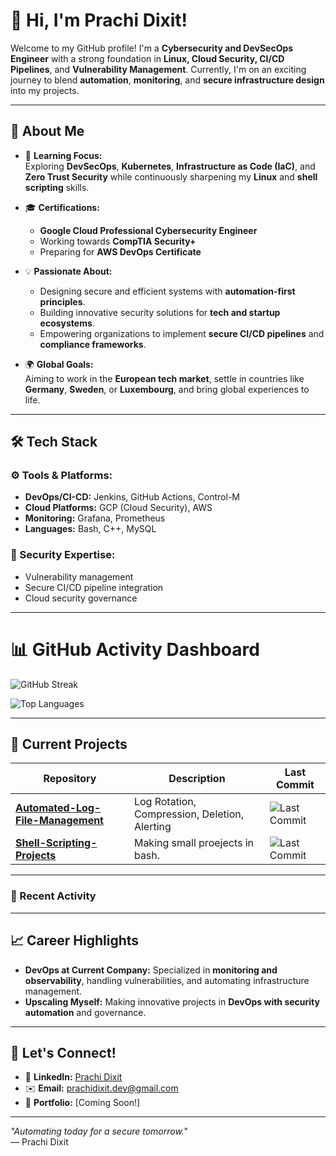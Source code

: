            
# 👋 Hi, I'm Prachi Dixit!  

Welcome to my GitHub profile! I'm a **Cybersecurity and DevSecOps Engineer** with a strong foundation in **Linux, Cloud Security, CI/CD Pipelines**, and **Vulnerability Management**. Currently, I'm on an exciting journey to blend **automation**, **monitoring**, and **secure infrastructure design** into my projects.  

---

## 🚀 About Me  

- 🌱 **Learning Focus:**  
  Exploring **DevSecOps**, **Kubernetes**, **Infrastructure as Code (IaC)**, and **Zero Trust Security** while continuously sharpening my **Linux** and **shell scripting** skills.  

- 🎓 **Certifications:**  
  - **Google Cloud Professional Cybersecurity Engineer**  
  - Working towards **CompTIA Security+**  
  - Preparing for **AWS DevOps Certificate**  

- 💡 **Passionate About:**  
  - Designing secure and efficient systems with **automation-first principles**.  
  - Building innovative security solutions for **tech and startup ecosystems**.  
  - Empowering organizations to implement **secure CI/CD pipelines** and **compliance frameworks**.  

- 🌍 **Global Goals:**  
  Aiming to work in the **European tech market**, settle in countries like **Germany**, **Sweden**, or **Luxembourg**, and bring global experiences to life.  

---

## 🛠️ Tech Stack  

### ⚙️ Tools & Platforms:  
- **DevOps/CI-CD:** Jenkins, GitHub Actions, Control-M  
- **Cloud Platforms:** GCP (Cloud Security), AWS  
- **Monitoring:** Grafana, Prometheus  
- **Languages:** Bash, C++, MySQL  

### 🔐 Security Expertise:  
- Vulnerability management  
- Secure CI/CD pipeline integration  
- Cloud security governance  

---

# 📊 GitHub Activity Dashboard

<!-- Contribution Streak -->
![GitHub Streak](https://streak-stats.demolab.com?user=konboot&theme=radical&hide_border=true)

<!-- GitHub Stats -->
<!-- [Prachi's GitHub Stats](https://github-readme-stats.vercel.app/api?username=konboot&show_icons=true&theme=radical) -->

<!-- Top Languages -->
![Top Languages](https://github-readme-stats.vercel.app/api/top-langs/?username=konboot&layout=compact&theme=radical)

---

## 🚀 Current Projects

| Repository                | Description                                         | Last Commit |
|---------------------------|-----------------------------------------------------|-------------|
| [**Automated-Log-File-Management**](https://github.com/konboot/Automated-Log-File-Management) |  Log Rotation, Compression, Deletion, Alerting | ![Last Commit](https://img.shields.io/github/last-commit/konboot/Automated-Log-File-Management) |
| [**Shell-Scripting-Projects**](https://github.com/konboot/Shell-Scripting-Projects)         | Making small proejects in bash.     | ![Last Commit](https://img.shields.io/github/last-commit/konboot/Shell-Scripting-Projects) |


---

### 🌟 Recent Activity
<!-- GitHub Activity Feed -->
<!-- Uncomment below after setup -->
<!--START_SECTION:activity-->

<!--END_SECTION:activity-->

---

## 📈 Career Highlights  

- **DevOps at Current Company:** Specialized in **monitoring and observability**, handling vulnerabilities, and automating infrastructure management.  
- **Upscaling Myself:** Making innovative projects in **DevOps with security automation** and governance.  

---

## 🎯 Let's Connect!  

- 💼 **LinkedIn:** [Prachi Dixit](https://www.linkedin.com/in/prachidixit)  
- ✉️ **Email:** prachidixit.dev@gmail.com
- 📝 **Portfolio:** [Coming Soon!]  

---

_"Automating today for a secure tomorrow."_  
— Prachi Dixit  



